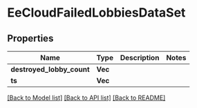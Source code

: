 # EeCloudFailedLobbiesDataSet

## Properties

Name | Type | Description | Notes
------------ | ------------- | ------------- | -------------
**destroyed_lobby_count** | **Vec<i64>** |  | 
**ts** | **Vec<i64>** |  | 

[[Back to Model list]](../README.md#documentation-for-models) [[Back to API list]](../README.md#documentation-for-api-endpoints) [[Back to README]](../README.md)


